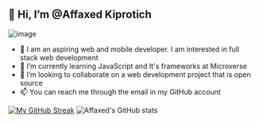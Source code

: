 ## 👋 Hi, I’m @Affaxed Kiprotich
![image](https://www.canva.com/design/DAE4BKzrkq4/pmcAX89don1IOtBkZ0IZ5g/view?utm_content=DAE4BKzrkq4&utm_campaign=designshare&utm_medium=link&utm_source=publishsharelink.png)
- 👀 I am an aspiring web and mobile developer. I am interested in full stack web development
- 🌱 I’m currently learning JavaScript and It's frameworks at Microverse
- 💞️ I’m looking to collaborate on a web development project that is open source
- 📫 You can reach me through the email in my GitHub account

[![My GitHub Streak](http://github-readme-streak-stats.herokuapp.com?user=DelhinRharl&date_format=M%20j%5B%2C%20Y%5D)]() 
![Affaxed's GitHub stats](https://github-readme-stats.vercel.app/api?username=DelhinRharl&show_icons=true&theme=radical)

<!---
DelhinRharl/DelhinRharl is a ✨ special ✨ repository because its `README.md` (this file) appears on your GitHub profile.
You can click the Preview link to take a look at your changes.
--->
